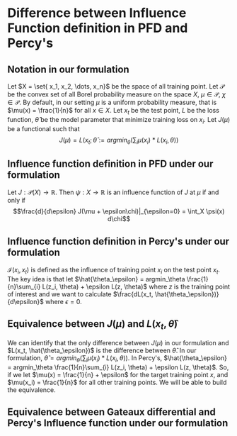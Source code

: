 # Difference between Influence Function definition in PFD and Percy's
## Notation in our formulation
Let $X = \set{ x_1, x_2, \dots, x_n}$ be the space of all training point. Let $\mathcal{P}$ be the convex set of all Borel probability measure on the space $X$, $\mu \in \mathcal{P}$, $\chi \in \mathcal{P}$. By default, in our setting $\mu$ is a uniform probability measure, that is $\mu(x) = \frac{1}{n}$ for all $x \in X$. Let $x_t$ be the test point, $L$ be the loss function, $\hat{\theta}$ be the model parameter that minimize training loss on $x_i$. Let $J(\mu)$ be a functional such that $$J(\mu) = L(x_t; \hat{\theta} := argmin_{\theta} (\sum_i\mu(x_i)*L(x_i, \theta))$$

## Influence function definition in PFD under our formulation
Let $J: \mathcal{P}(X) \longrightarrow \mathbb{R}$. Then $\psi: X \longrightarrow \mathbb{R}$ is an influence function of $J$ at $\mu$ if and only if $$\frac{d}{d\epsilon} J(\mu + \epsilon\chi)|_{\epsilon=0} = \int_X \psi(x) d\chi$$

## Influence function definition in Percy's under our formulation
$\mathcal{I}(x_i, x_t)$ is defined as the influence of training point $x_i$ on the test point $x_t$. The key idea is that let $\hat{\theta_\epsilon} = argmin_\theta \frac{1}{n}\sum_{i} L(z_i, \theta) + \epsilon L(z, \theta)$ where $z$ is the training point of interest and we want to calculate $\frac{dL(x_t, \hat{\theta_\epsilon})}{d\epsilon}$ where $\epsilon = 0$. 

## Equivalence between $J(\mu)$ and $L(x_t, \hat{\theta})$
We can identify that the only difference between $J(\mu)$ in our formulation and $L(x_t, \hat{\theta_\epsilon})$ is the difference between $\hat{\theta}$. In our formulation, $\hat{\theta} = argmin_{\theta} (\sum_i\mu(x_i)*L(x_i, \theta))$. In Percy's, $\hat{\theta_\epsilon} = argmin_\theta \frac{1}{n}\sum_{i} L(z_i, \theta) + \epsilon L(z, \theta)$. So, if we let $\mu(x) = \frac{1}{n} + \epsilon$ for the target training point $x$, and $\mu(x_i) = \frac{1}{n}$ for all other training points. We will be able to build the equivalence.

## Equivalence between Gateaux differential and Percy's Influence function under our formulation
